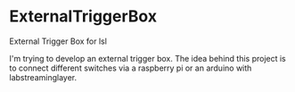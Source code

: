 # ExternalTriggerBox
External Trigger Box for lsl

I'm trying to develop an external trigger box. The idea behind this project is to connect different switches via a raspberry pi or an arduino with labstreaminglayer. 
